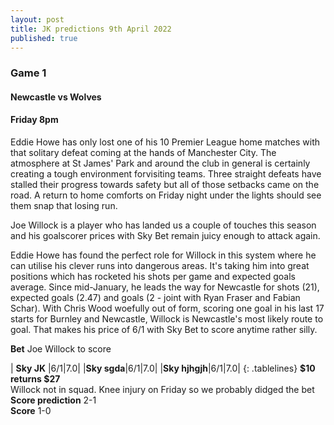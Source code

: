 ```yaml
---
layout: post
title: JK predictions 9th April 2022
published: true
---
```

### Game 1  
#### Newcastle vs Wolves
#### Friday 8pm  

Eddie Howe has only lost one of his 10 Premier League home matches with that solitary defeat coming at the hands of Manchester City. The atmosphere at St James' Park and around the club in general is certainly creating a tough environment forvisiting teams. Three straight defeats have stalled their progress towards safety but all of those setbacks came on the road. A return to home comforts on Friday night under the lights should see them snap that losing run. 

Joe Willock is a player who has landed us a couple of touches this season and his goalscorer prices with Sky Bet remain juicy enough to attack again. 

Eddie Howe has found the perfect role for Willock in this system where he can utilise his clever runs into dangerous areas. It's taking him into great positions which has rocketed his shots per game and expected goals average. Since mid-January, he leads the way for Newcastle for shots (21), expected goals (2.47) and goals (2 - joint with Ryan Fraser and Fabian Schar). With Chris Wood woefully out of form, scoring one goal in his last 17 starts for Burnley and Newcastle, Willock is Newcastle's most likely route to goal. That makes his price of 6/1 with Sky Bet to score anytime rather silly.

**Bet**    Joe Willock to score
<style>  
.tablelines table, .tablelines td, .tablelines th {  
        border: 1px solid black;  
        }  
</style>  
| **Sky JK** |6/1|7.0|
|**Sky sgda**|6/1|7.0|
|**Sky hjhgjh**|6/1|7.0|
{: .tablelines}
**$10 returns $27**  
Willock not in squad. Knee injury on Friday so we probably didged the bet  
**Score prediction**     2-1  
**Score** 1-0  


